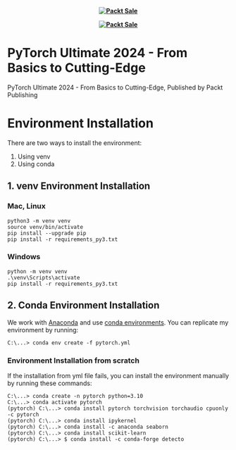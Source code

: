 
<b><p align='center'>[![Packt Sale](https://static.packt-cdn.com/assets/images/packt+events/Improve_UX.png)](https://packt.link/algotradingpython)</p></b> 


<b><p align='center'>[![Packt Sale](https://static.packt-cdn.com/assets/images/packt+events/Improve_UX.png)](https://packt.link/algotradingpython)</p></b> 

# PyTorch Ultimate 2024 - From Basics to Cutting-Edge
PyTorch Ultimate 2024 - From Basics to Cutting-Edge, Published by Packt Publishing

# Environment Installation 

There are two ways to install the environment:
1. Using venv
2. Using conda

## 1. venv Environment Installation 

### Mac, Linux

```
python3 -m venv venv
source venv/bin/activate
pip install --upgrade pip
pip install -r requirements_py3.txt
```

### Windows

```
python -m venv venv
.\venv\Scripts\activate
pip install -r requirements_py3.txt
```

## 2. Conda Environment Installation

We work with [Anaconda](https://www.anaconda.com/) and use [conda environments](https://conda.io/projects/conda/en/latest/user-guide/tasks/manage-environments.html#). You can replicate my environment by running:

```
C:\...> conda env create -f pytorch.yml
```

### Environment Installation from scratch

If the installation from yml file fails, you can install the environment manually by running these commands:

```
C:\...> conda create -n pytorch python=3.10
C:\...> conda activate pytorch
(pytorch) C:\...> conda install pytorch torchvision torchaudio cpuonly -c pytorch
(pytorch) C:\...> conda install ipykernel
(pytorch) C:\...> conda install -c anaconda seaborn
(pytorch) C:\...> conda install scikit-learn
(pytorch) C:\...> $ conda install -c conda-forge detecto
```
